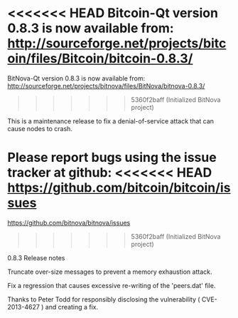 <<<<<<< HEAD
Bitcoin-Qt version 0.8.3 is now available from:
  http://sourceforge.net/projects/bitcoin/files/Bitcoin/bitcoin-0.8.3/
=======
BitNova-Qt version 0.8.3 is now available from:
  http://sourceforge.net/projects/bitnova/files/BitNova/bitnova-0.8.3/
>>>>>>> 5360f2baff (Initialized BitNova project)

This is a maintenance release to fix a denial-of-service attack that
can cause nodes to crash.

Please report bugs using the issue tracker at github:
<<<<<<< HEAD
  https://github.com/bitcoin/bitcoin/issues
=======
  https://github.com/bitnova/bitnova/issues
>>>>>>> 5360f2baff (Initialized BitNova project)

0.8.3 Release notes

Truncate over-size messages to prevent a memory exhaustion attack.

Fix a regression that causes excessive re-writing of the 'peers.dat' file.


Thanks to Peter Todd for responsibly disclosing the vulnerability
( CVE-2013-4627 ) and creating a fix.
